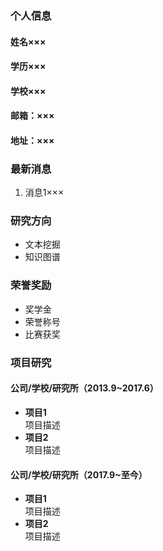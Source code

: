 ### 个人信息
#### 姓名×××
#### 学历×××
#### 学校×××
#### 邮箱：×××
#### 地址：×××

### 最新消息
1. 消息1×××

### 研究方向
- 文本挖掘
- 知识图谱

### 荣誉奖励
- 奖学金
- 荣誉称号
- 比赛获奖

### 项目研究
#### 公司/学校/研究所（2013.9~2017.6）
- **项目1**  
项目描述
- **项目2**  
项目描述
#### 公司/学校/研究所（2017.9~至今）
- **项目1**  
项目描述
- **项目2**  
项目描述
